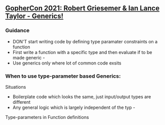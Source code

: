 ## [GopherCon 2021: Robert Griesemer & Ian Lance Taylor - Generics!](https://www.youtube.com/watch?v=Pa_e9EeCdy8)

### Guidance

- DON'T start writing code by defining type paramater constraints on a function 
- First write a function with a specific type and then evaluate if to be made generic - 
- Use generics only where lot of common code exsits



### When to use type-parameter based Generics:

 Situations 	

- Boilerplate code which looks the same, just input/output types are different 	
- Any general logic which is largely independent of the typ - 

Type-parameters in Function definitions